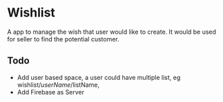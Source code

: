 # Wishlist

A app to manage the wish that user would like to create. It would be used for
seller to find the potential customer.

## Todo

- Add user based space, a user could have multiple list, eg wishlist/$userName/$listName,
- Add Firebase as Server
